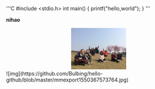 '''C
#include <stdio.h>
int main()
{
printf("hello,world");
}
'''

**nihao**
<div align=center><img width="150" length="150" src=https://github.com/Bulbing/hello-github/blob/master/mmexport1550367573764.jpg"></div>
![img](https://github.com/Bulbing/hello-github/blob/master/mmexport1550367573764.jpg)
